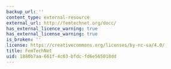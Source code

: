 ```yaml
---
backup_url: ''
content_type: external-resource
external_url: http://femtechnet.org/docc/
has_external_licence_warning: true
has_external_license_warning: true
is_broken: ''
license: https://creativecommons.org/licenses/by-nc-sa/4.0/
title: FemTechNet
uid: 1880b7aa-661f-4c03-bfdc-fd6e565018dd
---
```

